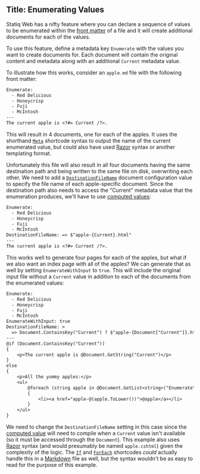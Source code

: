 Title: Enumerating Values
---
Statiq Web has a nifty feature where you can declare a sequence of values to be enumerated within the [front matter](/web/content/front-matter) of a file and it will create additional documents for each of the values.

To use this feature, define a metadata key `Enumerate` with the values you want to create documents for. Each document will contain the original content and metadata along with an additional `Current` metadata value.

To illustrate how this works, consider an `apple.md` file with the following front matter:

```txt
Enumerate:
  - Red Delicious
  - Honeycrisp
  - Fuji
  - McIntosh
---
The current apple is <?#= Current /?>.
```

This will result in 4 documents, one for each of the apples. It uses the shorthand [`Meta`](/web/content/shortcodes#meta) shortcode syntax to output the name of the current enumerated value, but could also have used [Razor](/web/templates/razor) syntax or another templating format.

Unfortunately this file will also result in all four documents having the same destination path and being written to the same file on disk, overwriting each other. We need to add a [`DestinationFileName`](/web/settings#destinationfilename) document configuration value to specify the file name of each apple-specific document. Since the destination path also needs to access the "Current" metadata value that the enumeration produces, we'll have to use [computed values](/framework/concepts/metadata#computed-values):

```txt
Enumerate:
  - Red Delicious
  - Honeycrisp
  - Fuji
  - McIntosh
DestinationFileName: => $"apple-{Current}.html"
---
The current apple is <?#= Current /?>.
```

This works well to generate four pages for each of the apples, but what if we also want an index page with all of the apples? We can generate that as well by setting `EnumerateWithInput` to `true`. This will include the original input file without a `Current` value in addition to each of the documents from the enumerated values:

```txt
Enumerate:
  - Red Delicious
  - Honeycrisp
  - Fuji
  - McIntosh
EnumerateWithInput: true
DestinationFileName: >
  => Document.ContainsKey("Current") ? $"apple-{Document["Current"]}.html" : "apple.html"
---
@if (Document.ContainsKey("Current"))
{
    <p>The current apple is @Document.GetString("Current")</p>
}
else
{
    <p>All the yummy apples:</p>
    <ul>
        @foreach (string apple in @Document.GetList<string>("Enumerate"))
        {
            <li><a href="apple-@(apple.ToLower())">@apple</a></li>
        }
    </ul>
}
```

We need to change the `DestinationFileName` setting in this case since the [computed value](/framework/concepts/metadata#computed-values) will need to compile when a `Current` value isn't available (so it must be accessed through the `Document`). This example also uses [Razor](/web/templates/razor) syntax (and would presumably be named `apple.cshtml`) given the complexity of the logic. The [`If`](/web/content/shortcodes#if) and [`ForEach`](/web/content/shortcodes#foreach) shortcodes _could_ actually handle this in a [Markdown](/web/templates/markdown) file as well, but the syntax wouldn't be as easy to read for the purpose of this example.
